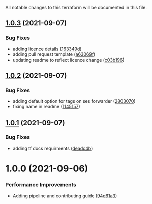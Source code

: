 All notable changes to this terraform will be documented in this file.

## [1.0.3](https://github.com/and-digital/terraform-aws-ses/compare/v1.0.2...v1.0.3) (2021-09-07)


### Bug Fixes

* adding licence details ([163349d](https://github.com/and-digital/terraform-aws-ses/commit/163349db8b3b02e27f5cdb0042c2ba1e0e173e9a))
* adding pull request template ([a63069f](https://github.com/and-digital/terraform-aws-ses/commit/a63069f222dee9e44534d62044170e885972af77))
* updating readme to reflect licence change ([c03b196](https://github.com/and-digital/terraform-aws-ses/commit/c03b196859b778fe6b1a0c6c3f48ff4a896ac18a))

## [1.0.2](https://github.com/and-digital/terraform-aws-ses/compare/v1.0.1...v1.0.2) (2021-09-07)


### Bug Fixes

* adding default option for tags on ses forwarder ([2803070](https://github.com/and-digital/terraform-aws-ses/commit/280307043985139f47b85f5a5f020dbc84304d98))
* fixing name in readme ([1145157](https://github.com/and-digital/terraform-aws-ses/commit/11451570e36ae9fa234c048cf3c6471d34c73f76))

## [1.0.1](https://github.com/and-digital/terraform-aws-ses/compare/v1.0.0...v1.0.1) (2021-09-07)


### Bug Fixes

* adding tf docs requirments ([deadc4b](https://github.com/and-digital/terraform-aws-ses/commit/deadc4bc96d9ca8e2f26c6901e8bf44c9d8469b7))

# 1.0.0 (2021-09-06)


### Performance Improvements

* Adding pipeline and contributing guide ([94d61a3](https://github.com/and-digital/terraform-aws-ses/commit/94d61a359a45b3c06ff5719dadd167623ff06118))
